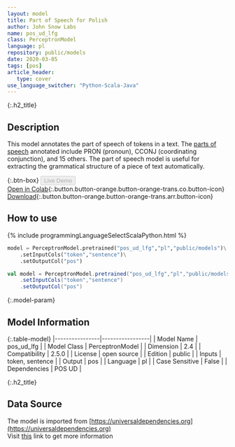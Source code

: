 ```yaml
---
layout: model
title: Part of Speech for Polish
author: John Snow Labs
name: pos_ud_lfg
class: PerceptronModel
language: pl
repository: public/models
date: 2020-03-05
tags: [pos]
article_header:
   type: cover
use_language_switcher: "Python-Scala-Java"
---
```


{:.h2_title}
## Description 
This model annotates the part of speech of tokens in a text. The [parts of speech](https://universaldependencies.org/u/pos/) annotated include PRON (pronoun), CCONJ (coordinating conjunction), and 15 others. The part of speech model is useful for extracting the grammatical structure of a piece of text automatically.



{:.btn-box}
<button class="button button-orange" disabled>Live Demo</button><br/>[Open in Colab](https://github.com/JohnSnowLabs/spark-nlp-workshop/blob/2da56c087da53a2fac1d51774d49939e05418e57/tutorials/Certification_Trainings/Public/6.Playground_DataFrames.ipynb){:.button.button-orange.button-orange-trans.co.button-icon}<br/>[Download](https://s3.amazonaws.com/auxdata.johnsnowlabs.com/public/models/pos_ud_lfg_pl_2.5.0_2.4_1588518541171.zip){:.button.button-orange.button-orange-trans.arr.button-icon}<br/>

## How to use 
<div class="tabs-box" markdown="1">

{% include programmingLanguageSelectScalaPython.html %}

```python
model = PerceptronModel.pretrained("pos_ud_lfg","pl","public/models")\
	.setInputCols("token","sentence")\
	.setOutputCol("pos")
```

```scala
val model = PerceptronModel.pretrained("pos_ud_lfg","pl","public/models")
	.setInputCols("token","sentence")
	.setOutputCol("pos")
```
</div>



{:.model-param}
## Model Information
{:.table-model}
|----------------|-----------------|
| Model Name     | pos_ud_lfg      |
| Model Class    | PerceptronModel |
| Dimension      | 2.4             |
| Compatibility  | 2.5.0           |
| License        | open source     |
| Edition        | public          |
| Inputs         | token, sentence |
| Output         | pos             |
| Language       | pl              |
| Case Sensitive | False           |
| Dependencies   | POS UD          |




{:.h2_title}
## Data Source
The model is imported from [https://universaldependencies.org](https://universaldependencies.org)  
Visit [this](https://github.com/JohnSnowLabs/spark-nlp/tree/master/src/main/scala/com/johnsnowlabs/nlp/annotators/pos/perceptron/PerceptronModel.scala) link to get more information

